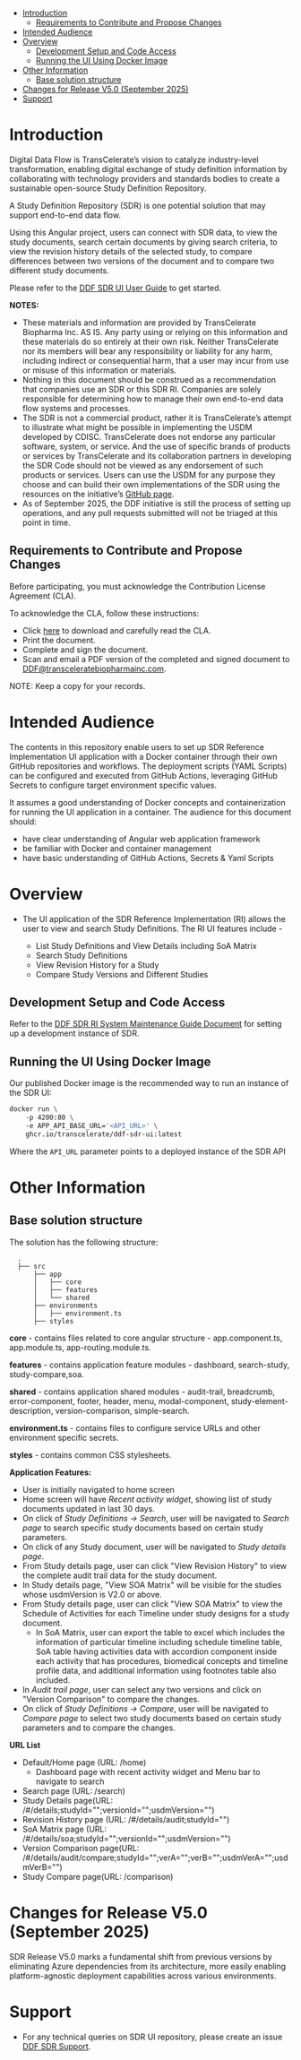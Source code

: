 - [Introduction](#introduction)
  - [Requirements to Contribute and Propose Changes](#requirements-to-contribute-and-propose-changes)
- [Intended Audience](#intended-audience)
- [Overview](#overview)
  - [Development Setup and Code Access](#development-setup-and-code-access)
  - [Running the UI Using Docker Image](#running-the-ui-using-docker-image)
- [Other Information](#other-information)
  - [Base solution structure](#base-solution-structure)
- [Changes for Release V5.0 (September 2025)](#changes-for-release-v50-september-2025)
- [Support](#support)

# Introduction

Digital Data Flow is TransCelerate’s vision to catalyze industry-level transformation, enabling digital exchange of study definition information by collaborating with technology providers and standards bodies to create a sustainable open-source Study Definition Repository.

A Study Definition Repository (SDR)  is one potential solution that may support end-to-end data flow.  

Using this Angular project, users can connect with SDR data, to view the study documents, search certain documents by giving search criteria, to view the revision history details of the selected study, to compare differences between two versions of the document and to compare two different study documents.

Please refer to the [DDF SDR UI User Guide](documents/sdr-release-v5.0/ddf-sdr-ri-ui-user-guide-v7.0.pdf) to get started.

**NOTES:** 
- These materials and information are provided by TransCelerate Biopharma Inc. AS IS. Any party using or relying on this information and these materials do so entirely at their own risk. Neither TransCelerate nor its members will bear any responsibility or liability for any harm, including indirect or consequential harm, that a user may incur from use or misuse of this information or materials.
- Nothing in this document should be construed as a recommendation that companies use an SDR or this SDR RI.  Companies are solely responsible for determining how to manage their own end-to-end data flow systems and processes.
- The SDR is not a commercial product, rather it is TransCelerate’s attempt to illustrate what might be possible in implementing the USDM developed by CDISC. TransCelerate does not endorse any particular software, system, or service.  And the use of specific brands of products or services by TransCelerate and its collaboration partners in developing the SDR Code should not be viewed as any endorsement of such products or services.  Users can use the USDM for any purpose they choose and can build their own implementations of the SDR using the resources on the initiative’s [GitHub page](https://github.com/transcelerate).
- As of September 2025, the DDF initiative is still the process of setting up operations, and any pull requests submitted will not be triaged at this point in time.

## Requirements to Contribute and Propose Changes
Before participating, you must acknowledge the Contribution License Agreement (CLA).

To acknowledge the CLA, follow these instructions:

- Click [here](https://github.com/transcelerate/ddf-home/blob/main/documents/DDF_CLA_2022MAR28_FINAL.pdf) to download and carefully read the CLA.
- Print the document.
- Complete and sign the document.
- Scan and email a PDF version of the completed and signed document to [DDF@transceleratebiopharmainc.com](mailto:DDF@transceleratebiopharmainc.com?subject=Signed%20CLA).

NOTE: Keep a copy for your records.

# Intended Audience
The contents in this repository enable users to set up SDR Reference Implementation UI application with a Docker container through their own GitHub repositories and workflows. The deployment scripts (YAML Scripts) can be configured and executed from GitHub Actions, leveraging GitHub Secrets to configure target environment specific values.

It assumes a good understanding of Docker concepts and containerization for running the UI application in a container. The audience for this document should:

- have clear understanding of Angular web application framework
- be familiar with Docker and container management
- have basic understanding of GitHub Actions, Secrets & Yaml Scripts

# Overview
- The UI application of the SDR Reference Implementation (RI) allows the user to view and search Study Definitions. The RI UI features include -

  - List Study Definitions and View Details including SoA Matrix
  - Search Study Definitions
  - View Revision History for a Study
  - Compare Study Versions and Different Studies

## Development Setup and Code Access

Refer to the [DDF SDR RI System Maintenance Guide Document](documents/sdr-release-v5.0/ddf-sdr-ri-system-maintenance-guide-v2.0.pdf) for setting up a development instance of SDR. 

## Running the UI Using Docker Image

Our published Docker image is the recommended way to run an instance of the SDR UI: 

```bash
docker run \ 
    -p 4200:80 \    
    -e APP_API_BASE_URL='<API_URL>' \ 
    ghcr.io/transcelerate/ddf-sdr-ui:latest 
```

Where the `API_URL` parameter points to a deployed instance of the SDR API


# Other Information
## Base solution structure

The solution has the following structure:

```
  .
  ├── src
      ├── app
      │   ├── core
      │   ├── features
      │   └── shared
      ├── environments
      │   ├── environment.ts
      ├── styles

```
**core** - contains files related to core angular structure - app.component.ts, app.module.ts, app-routing.module.ts.

**features** - contains application feature modules - dashboard, search-study, study-compare,soa.

**shared** - contains application shared modules - audit-trail, breadcrumb, error-component, footer, header, menu, modal-component, study-element-description, version-comparison, simple-search.

**environment.ts** - contains files to configure service URLs and other environment specific secrets.

**styles** - contains common CSS stylesheets.

**Application Features:**
- User is initially navigated to home screen
- Home screen will have *Recent activity widget*, showing list of study documents updated in last 30 days.
- On click of *Study Definitions -> Search*, user will be navigated to *Search page* to search specific study documents based on certain study parameters.
- On click of any Study document, user will be navigated to *Study details page*.
- From Study details page, user  can click  "View Revision History" to view the complete audit trail data for the study document.
- In Study details page, "View SOA Matrix" will be visible for the studies whose usdmVersion is V2.0 or above.
- From Study details page, user  can click  "View SOA Matrix" to view the Schedule of Activities for each Timeline under study designs for a study document.
  - In SoA Matrix, user can export the table to excel which includes the information of particular timeline including schedule timeline table, SoA table having activities data with accordion component inside each activity that has procedures, biomedical concepts and timeline profile data, and additional information using footnotes table also included.
- In *Audit trail page*, user  can select any two versions and click on "Version Comparison" to compare the changes.
- On click of *Study Definitions -> Compare*, user will be navigated to *Compare page* to select two study documents based on certain study parameters and to compare the changes.

**URL List**

- Default/Home page (URL: /home)
  - Dashboard page with recent activity widget and Menu bar to navigate to search
- Search page (URL: /search)
- Study Details page(URL: /#/details;studyId="";versionId="";usdmVersion="")
- Revision History page (URL: /#/details/audit;studyId="")
- SoA Matrix page (URL: /#/details/soa;studyId="";versionId="";usdmVersion="")
- Version Comparison page(URL: /#/details/audit/compare;studyId="";verA="";verB="";usdmVerA="";usdmVerB="")
- Study Compare page(URL: /comparison)

# Changes for Release V5.0 (September 2025)

SDR Release V5.0 marks a fundamental shift from previous versions by eliminating Azure dependencies from its architecture, more easily enabling platform-agnostic deployment capabilities across various environments.
  
# Support

- For any technical queries on SDR UI repository, please create an issue [DDF SDR Support](https://github.com/transcelerate/ddf-sdr-support/issues/new?assignees=sdr-support&labels=techSupport&template=TechSupport.yml&title=%5BTechSupport%5D%3A).
